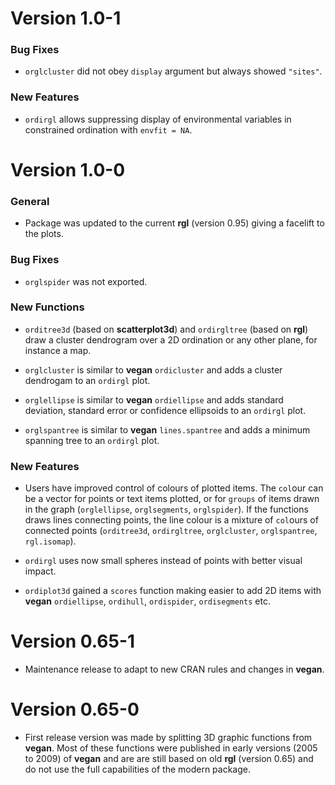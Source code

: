 Version 1.0-1
=============

### Bug Fixes

* `orglcluster` did not obey `display` argument but always showed
  `"sites"`.

### New Features

* `ordirgl` allows suppressing display of environmental variables in
  constrained ordination with `envfit = NA`.

Version 1.0-0
=============

### General

* Package was updated to the current **rgl** (version 0.95) giving a
  facelift to the plots.

### Bug Fixes

 * `orglspider` was not exported.

### New Functions

* `orditree3d` (based on **scatterplot3d**) and `ordirgltree` (based
  on **rgl**) draw a cluster dendrogram over a 2D ordination or any
  other plane, for instance a map.

* `orglcluster` is similar to **vegan** `ordicluster` and adds a
  cluster dendrogam to an `ordirgl` plot.

* `orglellipse` is similar to **vegan** `ordiellipse` and adds
  standard deviation, standard error or confidence ellipsoids to an
  `ordirgl` plot.

* `orglspantree` is similar to **vegan** `lines.spantree` and adds a
  minimum spanning tree to an `ordirgl` plot.

### New Features

* Users have improved control of colours of plotted items. The
  `col`our can be a vector for points or text items plotted, or for
  `groups` of items drawn in the graph (`orglellipse`, `orglsegments`,
  `orglspider`). If the functions draws lines connecting points, the
  line colour is a mixture of `col`ours of connected points
  (`orditree3d`, `ordirgltree`, `orglcluster`, `orglspantree`,
  `rgl.isomap`).

* `ordirgl` uses now small spheres instead of points with better
  visual impact.

* `ordiplot3d` gained a `scores` function making easier to add 2D
  items with **vegan** `ordiellipse`, `ordihull`, `ordispider`,
  `ordisegments` etc.

Version 0.65-1
==============

* Maintenance release to adapt to new CRAN rules and changes in
  **vegan**.

Version 0.65-0
==============

* First release version was made by splitting 3D graphic functions
  from **vegan**. Most of these functions were published in early
  versions (2005 to 2009) of **vegan** and are are still based on old
  **rgl** (version 0.65) and do not use the full capabilities of the
  modern package.
